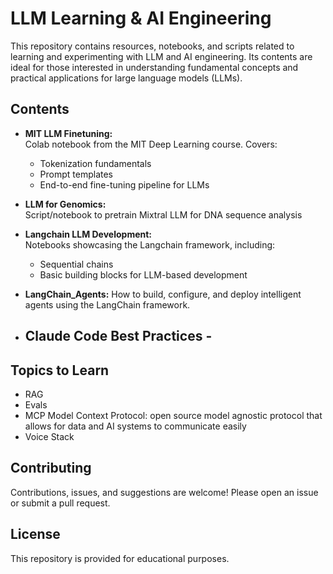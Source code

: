 # LLM Learning & AI Engineering

This repository contains resources, notebooks, and scripts related to learning and experimenting with LLM and AI engineering. Its contents are ideal for those interested in understanding fundamental concepts and practical applications for large language models (LLMs).

## Contents

- **MIT LLM Finetuning:**  
  Colab notebook from the MIT Deep Learning course. Covers:
  - Tokenization fundamentals
  - Prompt templates
  - End-to-end fine-tuning pipeline for LLMs

- **LLM for Genomics:**  
  Script/notebook to pretrain Mixtral LLM for DNA sequence analysis

- **Langchain LLM Development:**  
  Notebooks showcasing the Langchain framework, including:
  - Sequential chains
  - Basic building blocks for LLM-based development

- **LangChain_Agents:**
  How to build, configure, and deploy intelligent agents using the LangChain framework.

- **Claude Code Best Practices** -
  - 

## Topics to Learn

- RAG
- Evals
- MCP
  Model Context Protocol: open source model agnostic protocol that allows for data and AI systems to communicate easily
- Voice Stack

## Contributing

Contributions, issues, and suggestions are welcome! Please open an issue or submit a pull request.

## License

This repository is provided for educational purposes.
